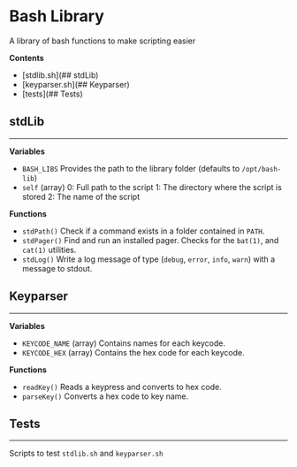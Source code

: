# Bash Library

A library of bash functions to make scripting easier

**Contents**
- [stdlib.sh](## stdLib)
- [keyparser.sh](## Keyparser)
- [tests](## Tests)



## stdLib
---

**Variables**
- `BASH_LIBS`
Provides the path to the library folder (defaults to `/opt/bash-lib`)
- `self` (array)
0: Full path to the script
1: The directory where the script is stored
2: The name of the script

**Functions**
- `stdPath()`
Check if a command exists in a folder contained in `PATH`.
- `stdPager()`
Find and run an installed pager. Checks for the `bat(1)`, and `cat(1)` utilities.
- `stdLog()`
Write a log message of type (`debug`, `error`, `info`, `warn`) with a message to stdout.


## Keyparser
---

**Variables**
- `KEYCODE_NAME` (array)
Contains names for each keycode.
- `KEYCODE_HEX` (array)
Contains the hex code for each keycode.

**Functions**
- `readKey()`
Reads a keypress and converts to hex code.
- `parseKey()`
Converts a hex code to key name.


## Tests
---

Scripts to test `stdlib.sh` and `keyparser.sh`
